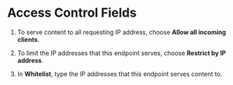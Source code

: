 # Access Control Fields<a name="endpoints-dash-access-control"></a>

1. To serve content to all requesting IP address, choose **Allow all incoming clients**\.

1. To limit the IP addresses that this endpoint serves, choose **Restrict by IP address**\.

1. In **Whitelist**, type the IP addresses that this endpoint serves content to\.